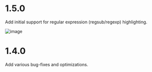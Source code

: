 
# 1.5.0

Add initial support for regular expression (regsub/regexp) highlighting.

![image](http://i.imgur.com/lFF8zNX.png)

# 1.4.0

Add various bug-fixes and optimizations.
